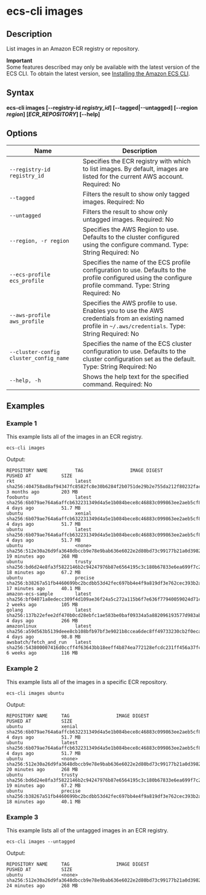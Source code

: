 # ecs\-cli images<a name="cmd-ecs-cli-images"></a>

## Description<a name="cmd-ecs-cli-images-description"></a>

List images in an Amazon ECR registry or repository\.

**Important**  
Some features described may only be available with the latest version of the ECS CLI\. To obtain the latest version, see [Installing the Amazon ECS CLI](ECS_CLI_installation.md)\.

## Syntax<a name="cmd-ecs-cli-images-syntax"></a>

**ecs\-cli images \[\-\-registry\-id *registry\_id*\] \[\-\-tagged\|\-\-untagged\] \[\-\-region *region*\] \[*ECR\_REPOSITORY*\] \[\-\-help\]** 

## Options<a name="cmd-ecs-cli-images-options"></a>


| Name | Description | 
| --- | --- | 
|  `--registry-id registry_id`  |  Specifies the ECR registry with which to list images\. By default, images are listed for the current AWS account\. Required: No  | 
|  `--tagged`  |  Filters the result to show only tagged images\. Required: No  | 
|  `--untagged`  |  Filters the result to show only untagged images\. Required: No  | 
|  `--region, -r region`  |  Specifies the AWS Region to use\. Defaults to the cluster configured using the configure command\. Type: String Required: No  | 
|  `--ecs-profile ecs_profile`  |  Specifies the name of the ECS profile configuration to use\. Defaults to the profile configured using the configure profile command\. Type: String Required: No  | 
|  `--aws-profile aws_profile`  |  Specifies the AWS profile to use\. Enables you to use the AWS credentials from an existing named profile in `~/.aws/credentials`\. Type: String Required: No  | 
|  `--cluster-config cluster_config_name`  |  Specifies the name of the ECS cluster configuration to use\. Defaults to the cluster configuration set as the default\. Type: String Required: No  | 
|  `--help, -h`  |  Shows the help text for the specified command\. Required: No  | 

## Examples<a name="cmd-ecs-cli-images-examples"></a>

### Example 1<a name="cmd-ecs-cli-images-example-1"></a>

This example lists all of the images in an ECR registry\.

```
ecs-cli images
```

Output:

```
REPOSITORY NAME          TAG                 IMAGE DIGEST                                                              PUSHED AT           SIZE
rkt                      latest              sha256:404758ad8af94347fc8582fc8e30b6284f2b0751de29b2e755da212f80232fac   3 months ago        203 MB
foobuntu                 latest              sha256:6b079ae764a6affcb632231349d4a5e1b084bece8c46883c099863ee2aeb5cf8   4 days ago          51.7 MB
ubuntu                   xenial              sha256:6b079ae764a6affcb632231349d4a5e1b084bece8c46883c099863ee2aeb5cf8   4 days ago          51.7 MB
ubuntu                   latest              sha256:6b079ae764a6affcb632231349d4a5e1b084bece8c46883c099863ee2aeb5cf8   4 days ago          51.7 MB
ubuntu                   <none>              sha256:512e30a26d9fa3648dbccb9e78e9bab636e6022e2d80bd73c99177b21a0d3982   19 minutes ago      268 MB
ubuntu                   trusty              sha256:bd6d24e8fa3f5822146b2c94247976b87e6564195c3c180b67833e6ea699f7c2   18 minutes ago      67.2 MB
ubuntu                   precise             sha256:b38267a51fb4460699bc2bcdbb53d42fec697bb4e4f9a819df3e762cec393b2a   17 minutes ago      40.1 MB
amazon-ecs-sample        latest              sha256:bf04071a8edecc309f4d109ae36f24a5c272a115b6f7e636f77940059024d71c   2 weeks ago         105 MB
golang                   latest              sha256:137b22efee2df470b0cd28ebfc1ae583be0baf09334a5a882096193577d983ab   4 days ago          266 MB
amazonlinux              latest              sha256:a59d563b5139deee8cb108bfb97bf3e9021b8ccea6dec8ff49733230cb2f0eca   4 days ago          98.8 MB
awsbatch/fetch_and_run   latest              sha256:543800007416d0ccff4f63643bb18eeff4b874ea772128efcdc231ff456a37fc   6 weeks ago         116 MB
```

### Example 2<a name="cmd-ecs-cli-images-example-2"></a>

This example lists all of the images in a specific ECR repository\.

```
ecs-cli images ubuntu
```

Output:

```
REPOSITORY NAME     TAG                 IMAGE DIGEST                                                              PUSHED AT           SIZE
ubuntu              xenial              sha256:6b079ae764a6affcb632231349d4a5e1b084bece8c46883c099863ee2aeb5cf8   4 days ago          51.7 MB
ubuntu              latest              sha256:6b079ae764a6affcb632231349d4a5e1b084bece8c46883c099863ee2aeb5cf8   4 days ago          51.7 MB
ubuntu              <none>              sha256:512e30a26d9fa3648dbccb9e78e9bab636e6022e2d80bd73c99177b21a0d3982   20 minutes ago      268 MB
ubuntu              trusty              sha256:bd6d24e8fa3f5822146b2c94247976b87e6564195c3c180b67833e6ea699f7c2   19 minutes ago      67.2 MB
ubuntu              precise             sha256:b38267a51fb4460699bc2bcdbb53d42fec697bb4e4f9a819df3e762cec393b2a   18 minutes ago      40.1 MB
```

### Example 3<a name="cmd-ecs-cli-images-example-3"></a>

This example lists all of the untagged images in an ECR registry\.

```
ecs-cli images --untagged
```

Output:

```
REPOSITORY NAME     TAG                 IMAGE DIGEST                                                              PUSHED AT           SIZE
ubuntu              <none>              sha256:512e30a26d9fa3648dbccb9e78e9bab636e6022e2d80bd73c99177b21a0d3982   24 minutes ago      268 MB
```